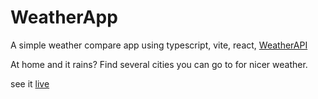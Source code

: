 # WeatherApp

A simple weather compare app using typescript, vite, react, [WeatherAPI](https://www.weatherapi.com/)

At home and it rains? Find several cities you can go to for nicer weather.

see it [live](https://halgurdh.github.io/WeatherApp/)
